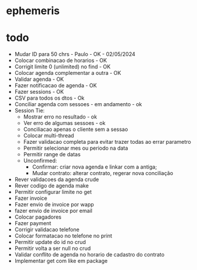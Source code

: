 # ephemeris

# todo
* Mudar ID para 50 chrs - Paulo - OK - 02/05/2024
* Colocar combinacao de horarios - OK
* Corrigit limite 0 (unlimited) no find - OK
* Colocar agenda complementar a outra - OK
* Validar agenda - OK
* Fazer notificacao de agenda - OK
* Fazer sessions - OK
* CSV para todos os dtos - Ok
* Conciliar agenda com sessoes - em andamento - ok
* Session Tie:
    - Mostrar erro no resultado - ok
    - Ver erro de algumas sessoes - ok
    - Conciliacao apenas o cliente sem a sessao
    - Colocar multi-thread 
    - Fazer validacao completa para evitar trazer todas ao errar parametro
    - Permitir selecionar mes ou periodo na data
    - Permitir range de datas
    - Unconfirmed:
        - Confirmar: criar nova agenda e linkar com a antiga;
        - Mudar contrato: alterar contrato, regerar nova conciliação
* Rever validacoes da agenda crude
* Rever codigo de agenda make
* Permitir configurar limite no get
* Fazer invoice
* Fazer envio de invoice por wapp
* fazer envio de invoice por email
* Colocar pagadores
* Fazer payment
* Corrigir validacao telefone
* Colocar formatacao no telefone no print
* Permitir update do id no crud
* Permitir volta a ser null no crud
* Validar conflito de agenda no horario de cadastro do contrato
* Implementar get com like em package